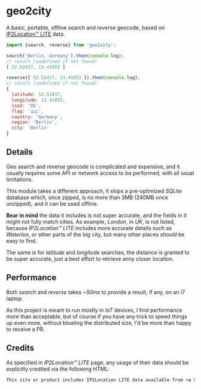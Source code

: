 # geo2city

A basic, portable, offline search and reverse geocode, based on [IP2Location™ LITE](https://lite.ip2location.com/database/ip-country-region-city-latitude-longitude) data.

```js
import {search, reverse} from 'geo2xity';

search('Berlin, Germany').then(console.log);
// result (undefined if not found)
[ 52.52437, 13.41053 ]

reverse([ 52.52437, 13.41053 ]).then(console.log);
// result (undefined if not found)
{
  latitude: 52.52437,
  longitude: 13.41053,
  iso2: 'DE',
  flag: '🇩🇪',
  country: 'Germany',
  region: 'Berlin',
  city: 'Berlin'
}
```



## Details

Geo search and reverse geocode is complicated and expensive, and it usually requires some API or network access to be performed, with all usual limitations.

This module takes a different approach, it ships a pre-optimized *SQLite* database which, once zipped, is no more than 3MB (240MB once unzipped), and it can be used offline.

**Bear in mind** the data it includes is not super accurate, and the fields in it might not fully match cities. As example, *London*, in *UK*, is not listed, because *IP2Location™ LITE* includes more accurate details such as *Waterloo*, or other parts of the big city, but many other places *should* be easy to find.

The same is for *latitude* and *longitude* searches, the distance is granted to be super accurate, just a best effort to retrieve anny closer location.



## Performance

Both *search* and *reverse* takes *~50ms* to provide a result, if any, on an i7 laptop.

As this project is meant to run mostly in *IoT* devices, I find performance more than acceptable, but of course if you have any trick to speed things up even more, without bloating the distributed size, I'd be more than happy to receive a PR.



## Credits

As specified in *IP2Location™ LITE* page, any usage of their data should be explicitly credited via the following HTML:

```html
This site or product includes IP2Location LITE data available from <a href="https://lite.ip2location.com">https://lite.ip2location.com</a>.
```
